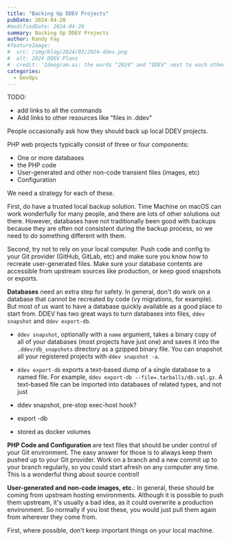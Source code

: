 ```yaml
---
title: "Backing Up DDEV Projects"
pubDate: 2024-04-20
#modifiedDate: 2024-04-20
summary: Backing Up DDEV Projects
author: Randy Fay
#featureImage:
#  src: /img/blog/2024/03/2024-ddev.png
#  alt: 2024 DDEV Plans
#  credit: 'Ideogram.ai: the words "2024" and "DDEV" next to each other'
categories:
  - DevOps
---
```


TODO: 
* add links to all the commands
* Add links to other resources like "files in .ddev"

People occasionally ask how they should back up local DDEV projects.

PHP web projects typically consist of three or four components:
* One or more databases
* the PHP code
* User-generated and other non-code transient files (images, etc)
* Configuration

We need a strategy for each of these. 

First, do have a trusted local backup solution. Time Machine on macOS can work wonderfully for many people, and there are lots of other solutions out there. However, databases have not traditionally been good with backups because they are often not consistent during the backup process, so we need to do something different with them.

Second, try not to rely on your local computer. Push code and config to your Git provider (GitHub, GitLab, etc) and make sure you know how to recreate user-generated files. Make sure your database contents are accessible from upstream sources like production, or keep good snapshots or exports. 

**Databases** need an extra step for safety. In general, don't do work on a database that cannot be recreated by code (vy migrations, for example). But most of us want to have a database quickly available as a good place to start from. DDEV has two great ways to turn databases into files, `ddev snapshot` and `ddev export-db`. 

* `ddev snapshot`, optionally with a `name` argument, takes a binary copy of all of your databases (most projects have just one) and saves it into the `.ddev/db_snapshots` directory as a gzipped binary file. You can snapshot all your registered projects with `ddev snapshot -a`.

* `ddev export-db` exports a text-based dump of a single database to a named file. For example, `ddev export-db --file=.tarballs/db.sql.gz`. A text-based file can be imported into databases of related types, and not just 

* ddev snapshot, pre-stop exec-host hook?
* export -db
* stored as docker volumes

**PHP Code and Configuration** are text files that should be under control of your Git environment. The easy answer for those is to always keep them pushed up to your Git provider. Work on a branch and a new commit up to your branch regularly, so you could start afresh on any computer any time. This is a wonderful thing about source control!

**User-generated and non-code images, etc.**: In general, these should be coming from upstream hosting environments. Although it is possible to push them upstream, it's usually a bad idea, as it could overwrite a production environment. So normally if you lost these, you would just pull them again from wherever they come from.

First, where possible, don't keep important things on your local machine. 
